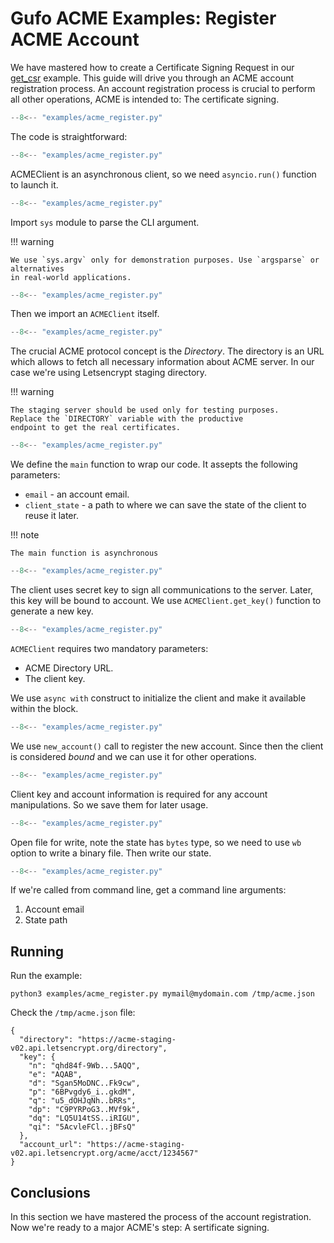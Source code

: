 # Gufo ACME Examples: Register ACME Account

We have mastered how to create a Certificate
Signing Request in our [get_csr](get_csr.md)
example. This guide will drive you through
an ACME account registration process.
An account registration process is crucial
to perform all other operations, ACME
is intended to: The certificate signing.

```  py title="acme_register.py" linenums="1"
--8<-- "examples/acme_register.py"
```

The code is straightforward:

```  py title="acme_register.py" linenums="1" hl_lines="1"
--8<-- "examples/acme_register.py"
```

ACMEClient is an asynchronous client, so we
need `asyncio.run()` function to launch it.


```  py title="acme_register.py" linenums="1" hl_lines="2"
--8<-- "examples/acme_register.py"
```

Import `sys` module to parse the CLI argument.

!!! warning

    We use `sys.argv` only for demonstration purposes. Use `argsparse` or alternatives
    in real-world applications.

```  py title="acme_register.py" linenums="1" hl_lines="4"
--8<-- "examples/acme_register.py"
```

Then we import an `ACMEClient` itself.

```  py title="acme_register.py" linenums="1" hl_lines="6"
--8<-- "examples/acme_register.py"
```
The crucial ACME protocol concept is the *Directory*. The directory
is an URL which allows to fetch all necessary information about
ACME server. In our case we're using Letsencrypt staging directory.

!!! warning

    The staging server should be used only for testing purposes.
    Replace the `DIRECTORY` variable with the productive
    endpoint to get the real certificates.

```  py title="acme_register.py" linenums="1" hl_lines="9"
--8<-- "examples/acme_register.py"
```
We define the `main` function to wrap our code. It assepts
the following parameters:

* `email` - an account email.
* `client_state` - a path to where we can save the state
    of the client to reuse it later.

!!! note

    The main function is asynchronous

```  py title="acme_register.py" linenums="1" hl_lines="10"
--8<-- "examples/acme_register.py"
```
The client uses secret key to sign all communications to
the server. Later, this key will be bound to account.
We use `ACMEClient.get_key()` function to generate
a new key.

```  py title="acme_register.py" linenums="1" hl_lines="11"
--8<-- "examples/acme_register.py"
```
`ACMEClient` requires two mandatory parameters:

* ACME Directory URL.
* The client key.

We use `async with` construct to initialize the client
and make it available within the block.

```  py title="acme_register.py" linenums="1" hl_lines="12"
--8<-- "examples/acme_register.py"
```

We use `new_account()` call to register the new account.
Since then the client is considered *bound* and we can
use it for other operations.

```  py title="acme_register.py" linenums="1" hl_lines="13"
--8<-- "examples/acme_register.py"
```
Client key and account information is required for any
account manipulations. So we save them for later usage.


```  py title="acme_register.py" linenums="1" hl_lines="14 15"
--8<-- "examples/acme_register.py"
```
Open file for write, note the state has `bytes` type, so
we need to use `wb` option to write a binary file.
Then write our state.

```  py title="acme_register.py" linenums="1" hl_lines="18 19"
--8<-- "examples/acme_register.py"
```
If we're called from command line, get a command line arguments:

1. Account email
2. State path

## Running

Run the example:

``` shell
python3 examples/acme_register.py mymail@mydomain.com /tmp/acme.json
```

Check the `/tmp/acme.json` file:

```
{
  "directory": "https://acme-staging-v02.api.letsencrypt.org/directory",
  "key": {
    "n": "qhd84f-9Wb...5AQQ",
    "e": "AQAB",
    "d": "Sgan5MoDNC..Fk9cw",
    "p": "6BPvgdy6_i..gkdM",
    "q": "u5_dOHJqNh..bRRs",
    "dp": "C9PYRPoG3..MVf9k",
    "dq": "LQ5U14tSS..iRIGU",
    "qi": "5AcvleFCl..jBFsQ"
  },
  "account_url": "https://acme-staging-v02.api.letsencrypt.org/acme/acct/1234567"
}
```

## Conclusions
In this section we have mastered the process of the account registration.
Now we're ready to a major ACME's step: A sertificate signing.
